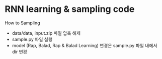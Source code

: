 # RNN learning & sampling code


How to Sampling

* data/data, input.zip 파일 압축 해제
* sample.py 파일 실행
* model (Rap, Balad, Rap & Balad Learning) 변경은 sample.py 파일 내에서 dir 변경
